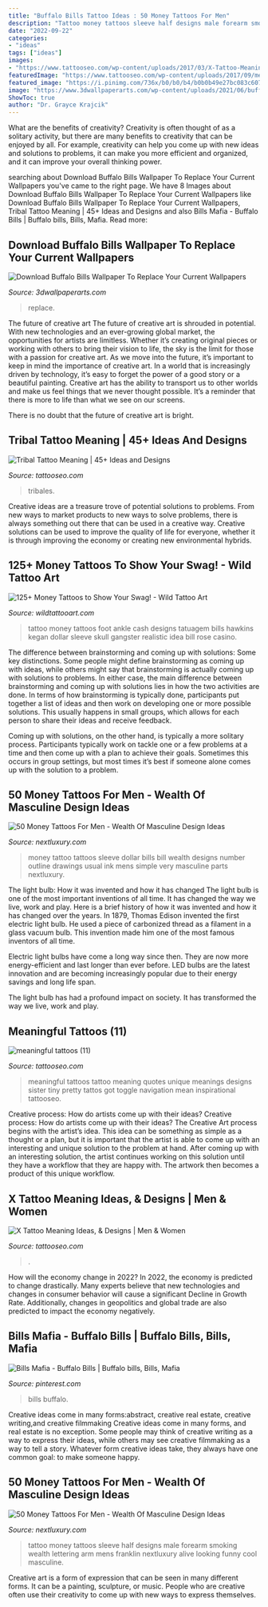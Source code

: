 ```yaml
---
title: "Buffalo Bills Tattoo Ideas : 50 Money Tattoos For Men"
description: "Tattoo money tattoos sleeve half designs male forearm smoking wealth lettering arm mens franklin nextluxury alive looking funny cool masculine"
date: "2022-09-22"
categories:
- "ideas"
tags: ["ideas"]
images:
- "https://www.tattooseo.com/wp-content/uploads/2017/03/X-Tattoo-Meaning-15.jpg"
featuredImage: "https://www.tattooseo.com/wp-content/uploads/2017/09/meaningful-tattoos-11.jpg"
featured_image: "https://i.pinimg.com/736x/b0/b0/b4/b0b0b49e27bc083c607187de52a9c33e.jpg"
image: "https://www.3dwallpaperarts.com/wp-content/uploads/2021/06/buffalo-bills-wallpaper-.jpg"
ShowToc: true
author: "Dr. Grayce Krajcik"
---
```



What are the benefits of creativity?
Creativity is often thought of as a solitary activity, but there are many benefits to creativity that can be enjoyed by all. For example, creativity can help you come up with new ideas and solutions to problems, it can make you more efficient and organized, and it can improve your overall thinking power.

	

		
searching about Download Buffalo Bills Wallpaper To Replace Your Current Wallpapers you've came to the right page. We have 8 Images about Download Buffalo Bills Wallpaper To Replace Your Current Wallpapers like Download Buffalo Bills Wallpaper To Replace Your Current Wallpapers, Tribal Tattoo Meaning | 45+ Ideas and Designs and also Bills Mafia - Buffalo Bills | Buffalo bills, Bills, Mafia. Read more:
		
    
## Download Buffalo Bills Wallpaper To Replace Your Current Wallpapers

<img loading=lazy src="https://www.3dwallpaperarts.com/wp-content/uploads/2021/06/buffalo-bills-wallpaper-.jpg" onerror="this.onerror=null;this.src='https://tse4.mm.bing.net/th?id=OIP.gw9MmoER3h7earoXf179TgAAAA&amp;pid=15.1';" alt="Download Buffalo Bills Wallpaper To Replace Your Current Wallpapers">

_Source: 3dwallpaperarts.com_

>replace. 

	

The future of creative art
The future of creative art is shrouded in potential. With new technologies and an ever-growing global market, the opportunities for artists are limitless. Whether it’s creating original pieces or working with others to bring their vision to life, the sky is the limit for those with a passion for creative art.
As we move into the future, it’s important to keep in mind the importance of creative art. In a world that is increasingly driven by technology, it’s easy to forget the power of a good story or a beautiful painting. Creative art has the ability to transport us to other worlds and make us feel things that we never thought possible. It’s a reminder that there is more to life than what we see on our screens.

There is no doubt that the future of creative art is bright.

    
## Tribal Tattoo Meaning | 45+ Ideas And Designs

<img loading=lazy src="https://www.tattooseo.com/wp-content/uploads/2013/11/Tribal-Tattoo-Meanings-11.jpg" onerror="this.onerror=null;this.src='https://tse1.mm.bing.net/th?id=OIP.uUv5oJRobBqXIxL4e_zLfgAAAA&amp;pid=15.1';" alt="Tribal Tattoo Meaning | 45+ Ideas and Designs">

_Source: tattooseo.com_

>tribales. 

	

Creative ideas are a treasure trove of potential solutions to problems. From new ways to market products to new ways to solve problems, there is always something out there that can be used in a creative way. Creative solutions can be used to improve the quality of life for everyone, whether it is through improving the economy or creating new environmental hybrids.

    
## 125+ Money Tattoos To Show Your Swag! - Wild Tattoo Art

<img loading=lazy src="https://www.wildtattooart.com/wp-content/uploads/2020/04/money-tattoos-1604209.jpg" onerror="this.onerror=null;this.src='https://tse3.mm.bing.net/th?id=OIP.XBoKv0QDL2dJc4hm3ygYbgHaHa&amp;pid=15.1';" alt="125+ Money Tattoos to Show Your Swag! - Wild Tattoo Art">

_Source: wildtattooart.com_

>tattoo money tattoos foot ankle cash designs tatuagem bills hawkins kegan dollar sleeve skull gangster realistic idea bill rose casino. 

	

The difference between brainstorming and coming up with solutions: Some key distinctions.
Some people might define brainstorming as coming up with ideas, while others might say that brainstorming is actually coming up with solutions to problems. In either case, the main difference between brainstorming and coming up with solutions lies in how the two activities are done.
In terms of how brainstorming is typically done, participants put together a list of ideas and then work on developing one or more possible solutions. This usually happens in small groups, which allows for each person to share their ideas and receive feedback.

Coming up with solutions, on the other hand, is typically a more solitary process. Participants typically work on tackle one or a few problems at a time and then come up with a plan to achieve their goals. Sometimes this occurs in group settings, but most times it’s best if someone alone comes up with the solution to a problem.

    
## 50 Money Tattoos For Men - Wealth Of Masculine Design Ideas

<img loading=lazy src="http://nextluxury.com/wp-content/uploads/mens-money-number-tattoo-sleeve.jpg" onerror="this.onerror=null;this.src='https://tse1.mm.bing.net/th?id=OIP.4Q7QY8NdWyUV1bdeblAq1wAAAA&amp;pid=15.1';" alt="50 Money Tattoos For Men - Wealth Of Masculine Design Ideas">

_Source: nextluxury.com_

>money tattoo tattoos sleeve dollar bills bill wealth designs number outline drawings usual ink mens simple very masculine parts nextluxury. 

	

The light bulb: How it was invented and how it has changed
The light bulb is one of the most important inventions of all time. It has changed the way we live, work and play. Here is a brief history of how it was invented and how it has changed over the years.
In 1879, Thomas Edison invented the first electric light bulb. He used a piece of carbonized thread as a filament in a glass vacuum bulb. This invention made him one of the most famous inventors of all time.

Electric light bulbs have come a long way since then. They are now more energy-efficient and last longer than ever before. LED bulbs are the latest innovation and are becoming increasingly popular due to their energy savings and long life span.

The light bulb has had a profound impact on society. It has transformed the way we live, work and play.

    
## Meaningful Tattoos (11)

<img loading=lazy src="https://www.tattooseo.com/wp-content/uploads/2017/09/meaningful-tattoos-11.jpg" onerror="this.onerror=null;this.src='https://tse2.mm.bing.net/th?id=OIP.EkD3fjqH-Liigwe2aqcV7gHaNK&amp;pid=15.1';" alt="meaningful tattoos (11)">

_Source: tattooseo.com_

>meaningful tattoos tattoo meaning quotes unique meanings designs sister tiny pretty tattos got toggle navigation mean inspirational tattooseo. 

	

Creative process: How do artists come up with their ideas?
Creative process: How do artists come up with their ideas?
The Creative Art process begins with the artist’s idea. This idea can be something as simple as a thought or a plan, but it is important that the artist is able to come up with an interesting and unique solution to the problem at hand. After coming up with an interesting solution, the artist continues working on this solution until they have a workflow that they are happy with. The artwork then becomes a product of this unique workflow.

    
## X Tattoo Meaning Ideas, &amp; Designs | Men &amp; Women

<img loading=lazy src="https://www.tattooseo.com/wp-content/uploads/2017/03/X-Tattoo-Meaning-15.jpg" onerror="this.onerror=null;this.src='https://tse1.mm.bing.net/th?id=OIP.9Rt399AK_V6gtbR5JbYVIwAAAA&amp;pid=15.1';" alt="X Tattoo Meaning Ideas, &amp; Designs | Men &amp; Women">

_Source: tattooseo.com_

>. 

	

How will the economy change in 2022?
In 2022, the economy is predicted to change drastically. Many experts believe that new technologies and changes in consumer behavior will cause a significant Decline in Growth Rate. Additionally, changes in geopolitics and global trade are also predicted to impact the economy negatively.

    
## Bills Mafia - Buffalo Bills | Buffalo Bills, Bills, Mafia

<img loading=lazy src="https://i.pinimg.com/736x/b0/b0/b4/b0b0b49e27bc083c607187de52a9c33e.jpg" onerror="this.onerror=null;this.src='https://tse3.mm.bing.net/th?id=OIP.ymFr8hmWgpX6a2Svihpe4AHaHa&amp;pid=15.1';" alt="Bills Mafia - Buffalo Bills | Buffalo bills, Bills, Mafia">

_Source: pinterest.com_

>bills buffalo. 

	

Creative ideas come in many forms:abstract, creative real estate, creative writing,and creative filmmaking
Creative ideas come in many forms, and real estate is no exception. Some people may think of creative writing as a way to express their ideas, while others may see creative filmmaking as a way to tell a story. Whatever form creative ideas take, they always have one common goal: to make someone happy.

    
## 50 Money Tattoos For Men - Wealth Of Masculine Design Ideas

<img loading=lazy src="http://nextluxury.com/wp-content/uploads/male-money-half-sleeve-tattoos.jpg" onerror="this.onerror=null;this.src='https://tse2.mm.bing.net/th?id=OIP.3QjJqlnb4bVBwct_EpphUAHaHa&amp;pid=15.1';" alt="50 Money Tattoos For Men - Wealth Of Masculine Design Ideas">

_Source: nextluxury.com_

>tattoo money tattoos sleeve half designs male forearm smoking wealth lettering arm mens franklin nextluxury alive looking funny cool masculine. 

	

Creative art is a form of expression that can be seen in many different forms. It can be a painting, sculpture, or music. People who are creative often use their creativity to come up with new ways to express themselves.

